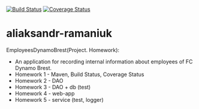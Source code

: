 [![Build Status](https://travis-ci.org/brest-java-course-summer-2019/aliaksandr-ramaniuk.svg?branch=master)](https://travis-ci.org/brest-java-course-summer-2019/aliaksandr-ramaniuk) [![Coverage Status](https://coveralls.io/repos/github/brest-java-course-summer-2019/aliaksandr-ramaniuk/badge.svg?branch=master)](https://coveralls.io/github/brest-java-course-summer-2019/aliaksandr-ramaniuk?branch=master)

# aliaksandr-ramaniuk

EmployeesDynamoBrest(Project. Homework):
- An application for recording internal information about employees of FC Dynamo Brest.
- Homework 1 - Maven, Build Status, Coverage Status
- Homework 2 - DAO
- Homework 3 - DAO + db (test)
- Homework 4 - web-app
- Homework 5 - service (test, logger)
